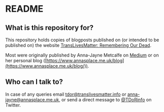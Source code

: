 # README



## What is this repository for?

This repository holds copies of blogposts published on (or intended to be published on) the website [TransLivesMatter: Remembering Our Dead](https://tdor.translivesmatter.info).

Most were originally published by Anna-Jayne Metcalfe on [Medium](https://annajayne.medium.com/) or on her personal blog ([https://www.annasplace.me.uk/blog](https://www.annasplace.me.uk/blog/)).





## Who can I talk to?

In case of any queries email tdor@translivesmatter.info or anna-jayne@annasplace.me.uk, or send a direct message to [@TDoRinfo](https://twitter.com/TDoRinfo) on Twitter.



